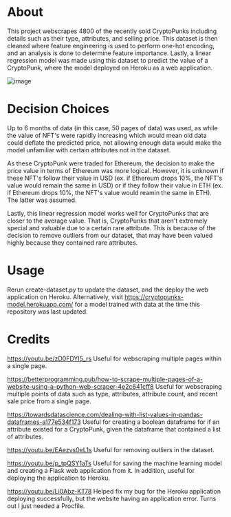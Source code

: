 # About
This project webscrapes 4800 of the recently sold CryptoPunks including details such as their type, attributes, and selling price. This dataset is then cleaned where feature engineering is used to perform one-hot encoding, and an analysis is done to determine feature importance. Lastly, a linear regression model was made using this dataset to predict the value of a CryptoPunk, where the model deployed on Heroku as a web application.

![image](https://user-images.githubusercontent.com/68152521/148126129-e5e1b593-2a28-4607-be5f-e3f99ecc1fa2.png)

# Decision Choices
Up to 6 months of data (in this case, 50 pages of data) was used, as while the value of NFT's were rapidly increasing which would mean old data could deflate the predicted price, not allowing enough data would make the model unfamiliar with certain attributes not in the dataset.

As these CryptoPunk were traded for Ethereum, the decision to make the price value in terms of Ethereum was more logical. However, it is unknown if these NFT's follow their value in USD (ex. if Ethereum drops 10%, the NFT's value would remain the same in USD) or if they follow their value in ETH (ex. if Ethereum drops 10%, the NFT's value would reamin the same in ETH). The latter was assumed.

Lastly, this linear regression model works well for CryptoPunks that are closer to the average value. That is, CryptoPunks that aren't extremely special and valuable due to a certain rare attribute. This is because of the decision to remove outliers from our dataset, that may have been valued highly because they contained rare attributes.

# Usage
Rerun create-dataset.py to update the dataset, and the deploy the web application on Heroku.
Alternatively, visit https://cryptopunks-model.herokuapp.com/ for a model trained with data at the time this repository was last updated.

# Credits
https://youtu.be/zD0FDYI5_rs
Useful for webscraping multiple pages within a single page.

https://betterprogramming.pub/how-to-scrape-multiple-pages-of-a-website-using-a-python-web-scraper-4e2c641cff8
Useful for webscraping multiple points of data such as type, attributes, attribute count, and recent sale price from a single page. 

https://towardsdatascience.com/dealing-with-list-values-in-pandas-dataframes-a177e534f173
Useful for creating a boolean dataframe for if an attribute existed for a CryptoPunk, given the dataframe that contained a list of attributes.

https://youtu.be/EAezvs0eL1s
Useful for removing outliers in the dataset.

https://youtu.be/p_tpQSY1aTs
Useful for saving the machine learning model and creating a Flask web application from it. In addition, useful for deploying the application to Heroku.

https://youtu.be/Li0Abz-KT78
Helped fix my bug for the Heroku application deploying successfully, but the website having an application error. Turns out I just needed a Procfile.
